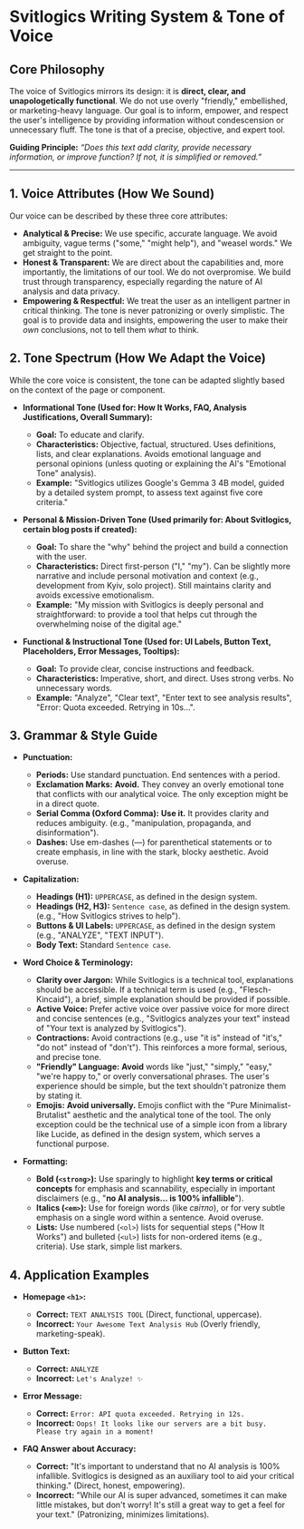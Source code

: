 # Svitlogics Writing System & Tone of Voice

## Core Philosophy

The voice of Svitlogics mirrors its design: it is **direct, clear, and unapologetically functional**. We do not use overly "friendly," embellished, or marketing-heavy language. Our goal is to inform, empower, and respect the user's intelligence by providing information without condescension or unnecessary fluff. The tone is that of a precise, objective, and expert tool.

**Guiding Principle:** *“Does this text add clarity, provide necessary information, or improve function? If not, it is simplified or removed.”*

---

## 1. Voice Attributes (How We Sound)

Our voice can be described by these three core attributes:

*   **Analytical & Precise:** We use specific, accurate language. We avoid ambiguity, vague terms ("some," "might help"), and "weasel words." We get straight to the point.
*   **Honest & Transparent:** We are direct about the capabilities and, more importantly, the limitations of our tool. We do not overpromise. We build trust through transparency, especially regarding the nature of AI analysis and data privacy.
*   **Empowering & Respectful:** We treat the user as an intelligent partner in critical thinking. The tone is never patronizing or overly simplistic. The goal is to provide data and insights, empowering the user to make their *own* conclusions, not to tell them *what* to think.

## 2. Tone Spectrum (How We Adapt the Voice)

While the core voice is consistent, the tone can be adapted slightly based on the context of the page or component.

*   **Informational Tone (Used for: How It Works, FAQ, Analysis Justifications, Overall Summary):**
    *   **Goal:** To educate and clarify.
    *   **Characteristics:** Objective, factual, structured. Uses definitions, lists, and clear explanations. Avoids emotional language and personal opinions (unless quoting or explaining the AI's "Emotional Tone" analysis).
    *   **Example:** "Svitlogics utilizes Google's Gemma 3 4B model, guided by a detailed system prompt, to assess text against five core criteria."

*   **Personal & Mission-Driven Tone (Used primarily for: About Svitlogics, certain blog posts if created):**
    *   **Goal:** To share the "why" behind the project and build a connection with the user.
    *   **Characteristics:** Direct first-person ("I," "my"). Can be slightly more narrative and include personal motivation and context (e.g., development from Kyiv, solo project). Still maintains clarity and avoids excessive emotionalism.
    *   **Example:** "My mission with Svitlogics is deeply personal and straightforward: to provide a tool that helps cut through the overwhelming noise of the digital age."

*   **Functional & Instructional Tone (Used for: UI Labels, Button Text, Placeholders, Error Messages, Tooltips):**
    *   **Goal:** To provide clear, concise instructions and feedback.
    *   **Characteristics:** Imperative, short, and direct. Uses strong verbs. No unnecessary words.
    *   **Example:** "Analyze", "Clear text", "Enter text to see analysis results", "Error: Quota exceeded. Retrying in 10s...".

## 3. Grammar & Style Guide

*   **Punctuation:**
    *   **Periods:** Use standard punctuation. End sentences with a period.
    *   **Exclamation Marks:** **Avoid.** They convey an overly emotional tone that conflicts with our analytical voice. The only exception might be in a direct quote.
    *   **Serial Comma (Oxford Comma):** **Use it.** It provides clarity and reduces ambiguity. (e.g., "manipulation, propaganda, and disinformation").
    *   **Dashes:** Use em-dashes (—) for parenthetical statements or to create emphasis, in line with the stark, blocky aesthetic. Avoid overuse.

*   **Capitalization:**
    *   **Headings (H1):** `UPPERCASE`, as defined in the design system.
    *   **Headings (H2, H3):** `Sentence case`, as defined in the design system. (e.g., "How Svitlogics strives to help").
    *   **Buttons & UI Labels:** `UPPERCASE`, as defined in the design system (e.g., "ANALYZE", "TEXT INPUT").
    *   **Body Text:** Standard `Sentence case`.

*   **Word Choice & Terminology:**
    *   **Clarity over Jargon:** While Svitlogics is a technical tool, explanations should be accessible. If a technical term is used (e.g., "Flesch-Kincaid"), a brief, simple explanation should be provided if possible.
    *   **Active Voice:** Prefer active voice over passive voice for more direct and concise sentences (e.g., "Svitlogics analyzes your text" instead of "Your text is analyzed by Svitlogics").
    *   **Contractions:** Avoid contractions (e.g., use "it is" instead of "it's," "do not" instead of "don't"). This reinforces a more formal, serious, and precise tone.
    *   **"Friendly" Language:** **Avoid** words like "just," "simply," "easy," "we're happy to," or overly conversational phrases. The user's experience should be simple, but the text shouldn't patronize them by stating it.
    *   **Emojis:** **Avoid universally.** Emojis conflict with the "Pure Minimalist-Brutalist" aesthetic and the analytical tone of the tool. The only exception could be the technical use of a simple icon from a library like Lucide, as defined in the design system, which serves a functional purpose.

*   **Formatting:**
    *   **Bold (`<strong>`):** Use sparingly to highlight **key terms or critical concepts** for emphasis and scannability, especially in important disclaimers (e.g., "**no AI analysis... is 100% infallible**").
    *   **Italics (`<em>`):** Use for foreign words (like *світло*), or for very subtle emphasis on a single word within a sentence. Avoid overuse.
    *   **Lists:** Use numbered (`<ol>`) lists for sequential steps ("How It Works") and bulleted (`<ul>`) lists for non-ordered items (e.g., criteria). Use stark, simple list markers.

## 4. Application Examples

*   **Homepage `<h1>`:**
    *   **Correct:** `TEXT ANALYSIS TOOL` (Direct, functional, uppercase).
    *   **Incorrect:** `Your Awesome Text Analysis Hub` (Overly friendly, marketing-speak).

*   **Button Text:**
    *   **Correct:** `ANALYZE`
    *   **Incorrect:** `Let's Analyze! ✨`

*   **Error Message:**
    *   **Correct:** `Error: API quota exceeded. Retrying in 12s.`
    *   **Incorrect:** `Oops! It looks like our servers are a bit busy. Please try again in a moment!`

*   **FAQ Answer about Accuracy:**
    *   **Correct:** "It's important to understand that no AI analysis is 100% infallible. Svitlogics is designed as an auxiliary tool to aid your critical thinking." (Direct, honest, empowering).
    *   **Incorrect:** "While our AI is super advanced, sometimes it can make little mistakes, but don't worry! It's still a great way to get a feel for your text." (Patronizing, minimizes limitations).